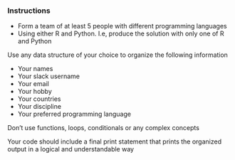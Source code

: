### Instructions
- Form a team of at least 5 people with different programming languages
- Using either R and Python. I.e, produce the solution with only one of R and Python

Use any data structure of your choice to organize the following information
- Your names
- Your slack username
- Your email
- Your hobby
- Your countries
- Your discipline
- Your preferred programming language
  
Don’t use functions, loops, conditionals or any complex concepts

Your code should include a final print statement that prints the organized output in a logical and understandable way
